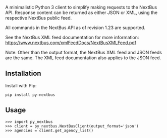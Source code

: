 A minimalistic Python 3 client to simplify making requests to the NextBus API. Response content can be returned as either JSON or XML, using the respective NextBus public feed.

All commands in the NextBus API as of revision 1.23 are supported.

See the NextBus XML feed documentation for more information: https://www.nextbus.com/xmlFeedDocs/NextBusXMLFeed.pdf

Note: Other than the output format, the NextBus XML feed and JSON feeds are the same. The XML feed documentation also applies to the JSON feed.

Installation
---

Install with Pip:

`pip install py-nextbus`

Usage
---

```
>>> import py_nextbus
>>> client = py_nextbus.NextBusClient(output_format='json')
>>> agencies = client.get_agency_list()
```

